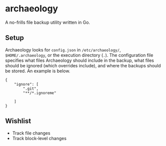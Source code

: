 # archaeology

A no-frills file backup utility written in Go.

## Setup

Archaeology looks for `config.json` in `/etc/archaeology/`, `$HOME/.archaeology`, or the execution directory (`.`).
The configuration file specifies what files Archaeology should include in the backup,
what files should be ignored (which overrides include), and where the backups should be stored.
An example is below.  

    {
        "ignore": [
            ".git",
            "**/*.ignoreme"

        ]
    }

## Wishlist

* Track file changes
* Track block-level changes